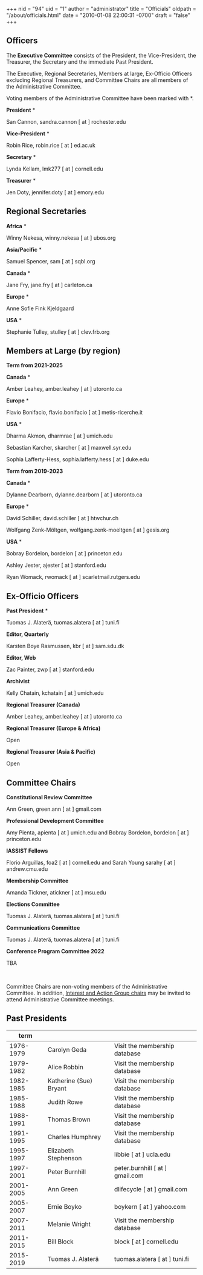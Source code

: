 +++
nid = "94"
uid = "1"
author = "administrator"
title = "Officials"
oldpath = "/about/officials.html" 
date = "2010-01-08 22:00:31 -0700"
draft = "false"
+++
## Officers

The **Executive Committee** consists of the President, the Vice-President, the Treasurer, the Secretary and the immediate Past President.

The Executive, Regional Secretaries, Members at large, Ex-Officio Officers excluding Regional Treasurers, and Committee Chairs are all members of the Administrative Committee. 

Voting members of the Administrative Committee have been marked with *. 

**President** *

San Cannon,
sandra.cannon [ at ] rochester.edu

**Vice-President** *

Robin Rice,
robin.rice [ at ] ed.ac.uk

**Secretary** *

Lynda Kellam,
lmk277 [ at ] cornell.edu

**Treasurer** *

Jen Doty,
jennifer.doty [ at ] emory.edu

## Regional Secretaries

**Africa** *

Winny Nekesa,
winny.nekesa [ at ] ubos.org

**Asia/Pacific** *

Samuel Spencer,
sam [ at ] sqbl.org

**Canada** *

Jane Fry,
jane.fry [ at ] carleton.ca

**Europe** *

Anne Sofie Fink Kjeldgaard

**USA** *

Stephanie Tulley,
stulley [ at ] clev.frb.org
 

## Members at Large (by region)

**Term from 2021-2025**

**Canada** *

Amber Leahey,
amber.leahey [ at ] utoronto.ca

**Europe** *

Flavio Bonifacio,
flavio.bonifacio [ at ] metis-ricerche.it

**USA** *

Dharma Akmon,
dharmrae [ at ] umich.edu

Sebastian Karcher,
skarcher [ at ] maxwell.syr.edu

Sophia Lafferty-Hess,
sophia.lafferty.hess [ at ] duke.edu


**Term from 2019-2023**

**Canada** *

Dylanne Dearborn,
dylanne.dearborn [ at ] utoronto.ca

**Europe** *

David Schiller,
david.schiller [ at ] htwchur.ch

Wolfgang Zenk-Möltgen,
wolfgang.zenk-moeltgen [ at ] gesis.org

**USA** *

Bobray Bordelon,
bordelon [ at ] princeton.edu

Ashley Jester,
ajester [ at ] stanford.edu

Ryan Womack,
rwomack [ at ] scarletmail.rutgers.edu


## Ex-Officio Officers

**Past President** *

Tuomas J. Alaterä,
tuomas.alatera [ at ] tuni.fi

**Editor, Quarterly**

Karsten Boye Rasmussen,
kbr [ at ] sam.sdu.dk

**Editor, Web**

Zac Painter,
zwp [ at ] stanford.edu

**Archivist**

Kelly Chatain,
kchatain [ at ] umich.edu

**Regional Treasurer (Canada)** 

Amber Leahey,
amber.leahey [ at ] utoronto.ca

**Regional Treasurer (Europe & Africa)** 

Open

**Regional Treasurer (Asia & Pacific)** 

Open 


## Committee Chairs

**Constitutional Review Committee**

Ann Green, green.ann [ at ] gmail.com

**Professional Development Committee**

Amy Pienta, apienta [ at ] umich.edu and Bobray Bordelon, bordelon [ at ] princeton.edu

**IASSIST Fellows**

Florio Arguillas, foa2 [ at ] cornell.edu and Sarah Young sarahy [ at ] andrew.cmu.edu

**Membership Committee**

Amanda Tickner, atickner [ at ] msu.edu

**Elections Committee**

Tuomas J. Alaterä, tuomas.alatera [ at ] tuni.fi

**Communications Committee**

Tuomas J. Alaterä, tuomas.alatera [ at ] tuni.fi

**Conference Program Committee 2022**

TBA

&nbsp;

Committee Chairs are non-voting members of the Administrative Committee.
In addition, [Interest and Action Group chairs](/about/committees-and-groups#interest-groups) may be invited to attend Administrative Committee meetings.


## Past Presidents

term| | |
---|---|---|
1976-1979 | Carolyn Geda |  Visit the membership database<!--cg3 [ at ] ix.netcom.com-->|
1979-1982 | Alice Robbin |  Visit the membership database<!--arobbin [ at ] indiana.edu--> |
1982-1985 | Katherine (Sue) Bryant  |  Visit the membership database<!--bryant.sue [ at ] tbs-sct.gc.ca--> |
1985-1988 | Judith Rowe |  Visit the membership database<!--judith [ at ] princeton.edu--> |
1988-1991 | Thomas Brown |  Visit the membership database<!--ThomasEBrownDC [ at ] aol.com--> |
1991-1995 | Charles Humphrey |  Visit the membership database<!--chuck.humphrey [ at ] ualberta.ca--> |
1995-1997 | Elizabeth Stephenson |  libbie [ at ] ucla.edu |
1997-2001 | Peter Burnhill |  peter.burnhill [ at ] gmail.com |
2001-2005 | Ann Green |  dlifecycle [ at ] gmail.com |
2005-2007 | Ernie Boyko |  boykern [ at ] yahoo.com |
2007-2011 | Melanie Wright |  Visit the membership database <!--melanie [ at ] essex.ac.uk --> |
2011-2015 | Bill Block |  block [ at ] cornell.edu |
2015-2019 | Tuomas J. Alaterä |  tuomas.alatera [ at ] tuni.fi |


